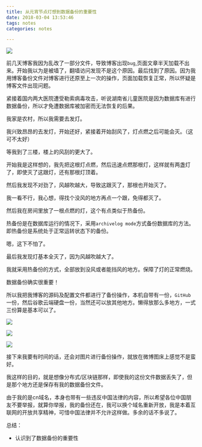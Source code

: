 ```yaml
---
title: 从元宵节点灯想到数据备份的重要性
date: 2018-03-04 13:53:46
tags: notes
categories: notes

---
```




![](https://ws1.sinaimg.cn/large/006Y6f53gy1fp0r0xt126j30tw0gpta0.jpg)

<!--more-->

前几天博客我因为乱改了一部分文件，导致博客出现`bug`,页面文章半天加载不出来。开始我以为是被墙了，翻墙访问发现不是这个原因。最后找到了原因。因为我用博客备份文件对博客进行还原至上一次的操作，页面加载恢复正常，所以怀疑是博客文件出现问题。


紧接着国内两大医院遭受勒索病毒攻击，听说湖南省儿童医院是因为数据库有进行数据备份，所以才免遭数据库被加密而无法恢复的后果。


我家是农村，所以我需要去发灯。

我兴致昂昂的去发灯，开始还好，紧接着开始刮风了，灯点燃之后可能会灭。（这可不太好）

等我到了三楼，楼上的风刮的更大了。

开始我是这样想的，我先把这根灯点燃，然后迅速点燃那根灯，这样就有两盏灯了，即使灭了这跟灯，还有那根灯顶着。


然后我发现不对劲了，风越吹越大，导致这跟灭了，那根也开始灭了。

我一看不行，我心想，得找个没风的地方再点一个跟，免得都灭了。

然后我在房间里放了一根点燃的灯，这个有点类似于热备份。

热备份是在数据库运行的情况下，采用`archivelog mode`方式备份数据库的方法。即热备份是系统处于正常运转状态下的备份。

嗯，这下不怕了。

最后我发现灯基本全灭了，因为风越吹越大了。

我就采用热备份的方式，全部放到没风或者能挡风的地方。保障了灯的正常燃烧。


数据备份确实很重要！


所以我把我博客的源码及配置文件都进行了备份操作，本机自带有一份，`GitHub`一份，然后谷歌云端硬盘一份，当然还可以放其他地方。懒得放那么多地方，一式三份算是基本可以了。


![](https://ws1.sinaimg.cn/large/006Y6f53gy1fp0rt2jjtmj30v40h2dhz.jpg)

![](https://ws1.sinaimg.cn/large/006Y6f53gy1fp0r0xt126j30tw0gpta0.jpg)

![](https://ws1.sinaimg.cn/large/006Y6f53gy1fp0rtblww7j30zn0hvq3q.jpg)


接下来我要有时间的话，还会对图片进行备份操作，就放在微博图床上感觉不是蛮好。

我这样的目的，就是想像分布式/区块链那样，即使我的这份文件数据丢失了，但是那个地方还是保存有我的数据备份文件。

由于我的是cn域名，本身也带有一些违反中国法律的内容，所以希望各位中国朋友不要举报，就算你举报，我的备份还在，我可以换个域名重新开放，我是本着互联网的开放共享精神，可惜中国法律并不允许这样做。多余的话不多说了。


总结：

- 认识到了数据备份的重要性
  